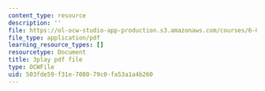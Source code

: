 ```yaml
---
content_type: resource
description: ''
file: https://ol-ocw-studio-app-production.s3.amazonaws.com/courses/6-0001-introduction-to-computer-science-and-programming-in-python-fall-2016/503fde59f31e708079c0fa53a1a4b260_2__KumJsGXc.pdf
file_type: application/pdf
learning_resource_types: []
resourcetype: Document
title: 3play pdf file
type: OCWFile
uid: 503fde59-f31e-7080-79c0-fa53a1a4b260
---
```

